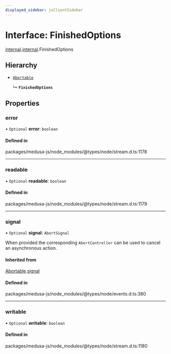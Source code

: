```yaml
---
displayed_sidebar: jsClientSidebar
---
```


# Interface: FinishedOptions

[internal](../modules/internal-8.md).[internal](../modules/internal-8.internal-2.md).FinishedOptions

## Hierarchy

- [`Abortable`](internal-8.EventEmitter.Abortable.md)

  ↳ **`FinishedOptions`**

## Properties

### error

• `Optional` **error**: `boolean`

#### Defined in

packages/medusa-js/node_modules/@types/node/stream.d.ts:1178

___

### readable

• `Optional` **readable**: `boolean`

#### Defined in

packages/medusa-js/node_modules/@types/node/stream.d.ts:1179

___

### signal

• `Optional` **signal**: `AbortSignal`

When provided the corresponding `AbortController` can be used to cancel an asynchronous action.

#### Inherited from

[Abortable](internal-8.EventEmitter.Abortable.md).[signal](internal-8.EventEmitter.Abortable.md#signal)

#### Defined in

packages/medusa-js/node_modules/@types/node/events.d.ts:380

___

### writable

• `Optional` **writable**: `boolean`

#### Defined in

packages/medusa-js/node_modules/@types/node/stream.d.ts:1180
